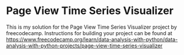# Page View Time Series Visualizer

This is my solution for the Page View Time Series Visualizer project by freecodecamp. Instructions for building your project can be found at https://www.freecodecamp.org/learn/data-analysis-with-python/data-analysis-with-python-projects/page-view-time-series-visualizer
